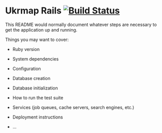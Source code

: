 # Ukrmap Rails [![Build Status](https://travis-ci.org/ukrmap/ukrmap_rails.svg?branch=master)](https://travis-ci.org/ukrmap/ukrmap_rails)

This README would normally document whatever steps are necessary to get the
application up and running.

Things you may want to cover:

* Ruby version

* System dependencies

* Configuration

* Database creation

* Database initialization

* How to run the test suite

* Services (job queues, cache servers, search engines, etc.)

* Deployment instructions

* ...
